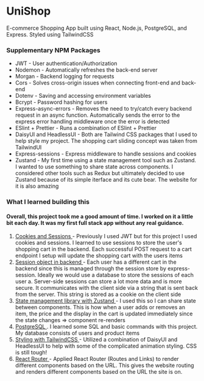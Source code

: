 # UniShop

E-commerce Shopping App built using React, Node.js, PostgreSQL, and Express. Styled using TailwindCSS



### Supplementary NPM Packages

- JWT - User authentication/Authorization
- Nodemon - Automatically refreshes the back-end server
- Morgan - Backend logging for requests
- Cors - Solves cross-origin issues when connecting front-end and back-end
- Dotenv - Saving and accessing environment variables
- Bcrypt - Password hashing for users
- Express-async-errors - Removes the need to try/catch every backend request in an async function. Automatically sends the error to the express error handling middleware once the error is detected
- ESlint + Prettier - Runs a combination of ESlint + Prettier 
- DaisyUI and HeadlessUI - Both are Tailwind CSS packages that I used to help style my project. The shopping cart sliding concept was taken from TailwindUI
- Express-sessions - Express middleware to handle sessions and cookies 
- Zustand - My first time using a state management tool such as Zustand. I wanted to use something to share state across components. I considered other tools such as Redux but ultimately decided to use Zustand because of its simple iterface and its cute bear. The website for it is also amazing 


### What I learned building this 

#### Overall, this project took me a good amount of time. I worked on it a little bit each day. It was my first full stack app without any real guidance. 

1. <ins> Cookies and Sessions </ins> - Previously I used JWT but for this project I used cookies and sessions. I learned to use sessions to store the user's shopping cart in the backend. Each successful POST request to a cart endpoint I setup will update the shopping cart with the users items
2. <ins> Session object in backend </ins> - Each user has a different cart in the backend since this is managed through the session store by express-session. Ideally we would use a database to store the sessions of each user
  a. Server-side sessions can store a lot more data and is more secure. It communicates with the client side via a string that is sent back from the server. This string is stored as a cookie on the client side 
3. <ins> State management library with Zustand </ins> - I used this so I can share state between components. This is how when a user adds or removes an item, the price and the display in the cart is updated immediately since the state changes => component re-renders
4. <ins> PostgreSQL </ins>. I learned some SQL and basic commands with this project. My database consists of users and product items 
5. <ins> Styling with TailwindCSS </ins> - Utilized a combination of DaisyUI and HeadlessUI to help with some of the complicated animation styling. CSS is still tough!
6. <ins> React Router </ins> - Applied React Router (Routes and Links) to render different components based on the URL. This gives the website routing and renders different components based on the URL the site is on. 